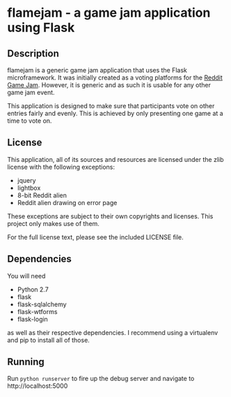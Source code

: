 flamejam - a game jam application using Flask
=============================================

Description
-----------
flamejam is a generic game jam application that uses the Flask microframework.
It was initially created as a voting platforms for the [Reddit Game Jam](http://www.reddit.com/r/RedditGameJam). However,
it is generic and as such it is usable for any other game jam event.

This application is designed to make sure that participants vote on other
entries fairly and evenly. This is achieved by only presenting one game at a
time to vote on.

License
-------
This application, all of its sources and resources are licensed under the zlib license with the
following exceptions:

 - jquery
 - lightbox
 - 8-bit Reddit alien
 - Reddit alien drawing on error page

These exceptions are subject to their own copyrights and licenses. This project only makes use of them.

For the full license text, please see the included LICENSE file.

Dependencies
------------
You will need

 - Python 2.7
 - flask
 - flask-sqlalchemy
 - flask-wtforms
 - flask-login

as well as their respective dependencies. I recommend using a virtualenv and pip
to install all of those.

Running
-------
Run `python runserver` to fire up the debug server and navigate to
http://localhost:5000
